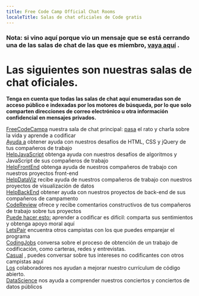 ```yaml
---
title: Free Code Camp Official Chat Rooms
localeTitle: Salas de chat oficiales de Code gratis
---
```

### Nota: si vino aquí porque vio un mensaje que se está cerrando una de las salas de chat de las que es miembro, [vaya aquí](//forum.freecodecamp.com/t/simplifying-fccs-gitter-chatrooms/37621) .

# Las siguientes son nuestras salas de chat oficiales.

**Tenga en cuenta que todas las salas de chat aquí enumeradas son de acceso público e indexadas por los motores de búsqueda, por lo que solo comparten direcciones de correo electrónico u otra información confidencial en mensajes privados.**

[FreeCodeCampa](https://gitter.im/freecodecamp/FreeCodeCamp) nuestra sala de chat principal: [pasa](https://gitter.im/freecodecamp/FreeCodeCamp) el rato y charla sobre la vida y aprende a codificar  
[Ayuda a](https://gitter.im/freecodecamp/Help) obtener ayuda con nuestros desafíos de HTML, CSS y jQuery de tus compañeros de trabajo  
[HelpJavaScript](https://gitter.im/freecodecamp/HelpJavaScript) obtenga ayuda con nuestros desafíos de algoritmos y JavaScript de sus compañeros de trabajo  
[HelpFrontEnd](https://gitter.im/freecodecamp/HelpFrontEnd) obtenga ayuda de nuestros compañeros de trabajo con nuestros proyectos front-end  
[HelpDataViz](https://gitter.im/freecodecamp/HelpDataViz) recibe ayuda de nuestros compañeros de trabajo con nuestros proyectos de visualización de datos  
[HelpBackEnd](https://gitter.im/freecodecamp/HelpBackEnd) obtener ayuda con nuestros proyectos de back-end de sus compañeros de campamento  
[CodeReview](https://gitter.im/freecodecamp/CodeReview) ofrece y recibe comentarios constructivos de tus compañeros de trabajo sobre tus proyectos  
[Puede hacer esto:](https://gitter.im/freecodecamp/YouCanDoThis) aprender a codificar es difícil: comparta sus sentimientos y obtenga apoyo moral aquí  
[LetsPair](https://gitter.im/FreeCodeCamp/LetsPair) encuentra otros campistas con los que puedes emparejar el programa  
[CodingJobs](https://gitter.im/FreeCodeCamp/CodingJobs) conversa sobre el proceso de obtención de un trabajo de codificación, como carteras, redes y entrevistas.  
[Casual](https://gitter.im/freecodecamp/Casual) , puedes conversar sobre tus intereses no codificantes con otros campistas aquí  
[Los](https://gitter.im/freecodecamp/Contributors) colaboradores nos ayudan a mejorar nuestro currículum de código abierto.  
[DataScience](https://gitter.im/freecodecamp/DataScience) nos ayuda a comprender nuestros conciertos y conciertos de datos públicos